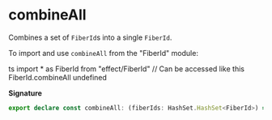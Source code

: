 # combineAll

Combines a set of `FiberId`s into a single `FiberId`.

To import and use `combineAll` from the "FiberId" module:

ts
import \* as FiberId from "effect/FiberId"
// Can be accessed like this
FiberId.combineAll
undefined

**Signature**

```ts
export declare const combineAll: (fiberIds: HashSet.HashSet<FiberId>) => FiberId
```
